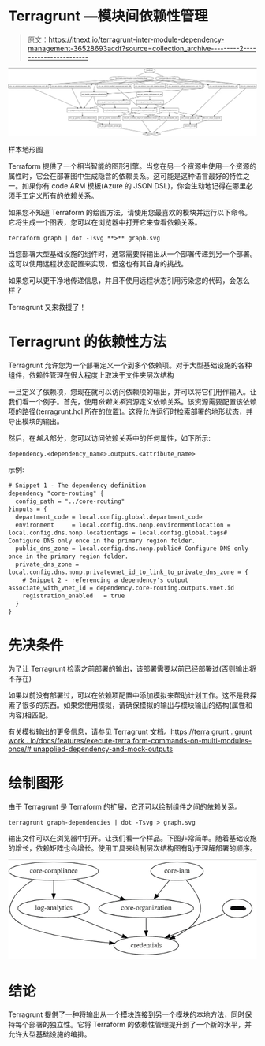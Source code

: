 # Terragrunt —模块间依赖性管理

> 原文：<https://itnext.io/terragrunt-inter-module-dependency-management-36528693acdf?source=collection_archive---------2----------------------->

![](img/db8952543e370a63cf0230a8eef183af.png)

样本地形图

Terraform 提供了一个相当智能的图形引擎。当您在另一个资源中使用一个资源的属性时，它会在部署图中生成隐含的依赖关系。这可能是这种语言最好的特性之一。如果你有 code ARM 模板(Azure 的 JSON DSL)，你会生动地记得在哪里必须手工定义所有的依赖关系。

如果您不知道 Terraform 的绘图方法，请使用您最喜欢的模块并运行以下命令。它将生成一个图表，您可以在浏览器中打开它来查看依赖关系。

```
terraform graph | dot -Tsvg **>** graph.svg
```

当您部署大型基础设施的组件时，通常需要将输出从一个部署传递到另一个部署。这可以使用远程状态配置来实现，但这也有其自身的挑战。

如果您可以更干净地传递信息，并且不使用远程状态引用污染您的代码，会怎么样？

Terragrunt 又来救援了！

# Terragrunt 的依赖性方法

Terragrunt 允许您为一个部署定义一个到多个依赖项。对于大型基础设施的各种组件，依赖性管理在很大程度上取决于文件夹层次结构

一旦定义了依赖项，您现在就可以访问依赖项的输出，并可以将它们用作输入。让我们看一个例子。首先，使用*依赖关系*资源定义依赖关系。该资源需要配置该依赖项的路径(terragrunt.hcl 所在的位置)。这将允许运行时检索部署的地形状态，并导出模块的输出。

然后，在*输入*部分，您可以访问依赖关系中的任何属性，如下所示:

```
dependency.<dependency_name>.outputs.<attribute_name>
```

示例:

```
# Snippet 1 - The dependency definition
dependency "core-routing" {
  config_path = "../core-routing"
}inputs = {
  department_code = local.config.global.department_code
  environment     = local.config.dns.nonp.environmentlocation = local.config.dns.nonp.locationtags = local.config.global.tags# Configure DNS only once in the primary region folder.
  public_dns_zone = local.config.dns.nonp.public# Configure DNS only once in the primary region folder.
  private_dns_zone = local.config.dns.nonp.privatevnet_id_to_link_to_private_dns_zone = {
    # Snippet 2 - referencing a dependency's output associate_with_vnet_id = dependency.core-routing.outputs.vnet.id
    registration_enabled   = true
  }
}
```

# 先决条件

为了让 Terragrunt 检索之前部署的输出，该部署需要以前已经部署过(否则输出将不存在)

如果以前没有部署过，可以在依赖项配置中添加模拟来帮助计划工作。这不是我探索了很多的东西。如果您使用模拟，请确保模拟的输出与模块输出的结构(属性和内容)相匹配。

有关模拟输出的更多信息，请参见 Terragrunt 文档。[https://terra grunt . grunt work . io/docs/features/execute-terra form-commands-on-multi-modules-once/# unapplied-dependency-and-mock-outputs](https://terragrunt.gruntwork.io/docs/features/execute-terraform-commands-on-multiple-modules-at-once/#unapplied-dependency-and-mock-outputs)

# 绘制图形

由于 Terragrunt 是 Terraform 的扩展，它还可以绘制组件之间的依赖关系。

```
terragrunt graph-dependencies | dot -Tsvg > graph.svg
```

输出文件可以在浏览器中打开。让我们看一个样品。下图非常简单。随着基础设施的增长，依赖矩阵也会增长。使用工具来绘制层次结构图有助于理解部署的顺序。

![](img/01d221fbbf34092436e9dc3ca9935475.png)

# 结论

Terragrunt 提供了一种将输出从一个模块连接到另一个模块的本地方法，同时保持每个部署的独立性。它将 Terraform 的依赖性管理提升到了一个新的水平，并允许大型基础设施的编排。
